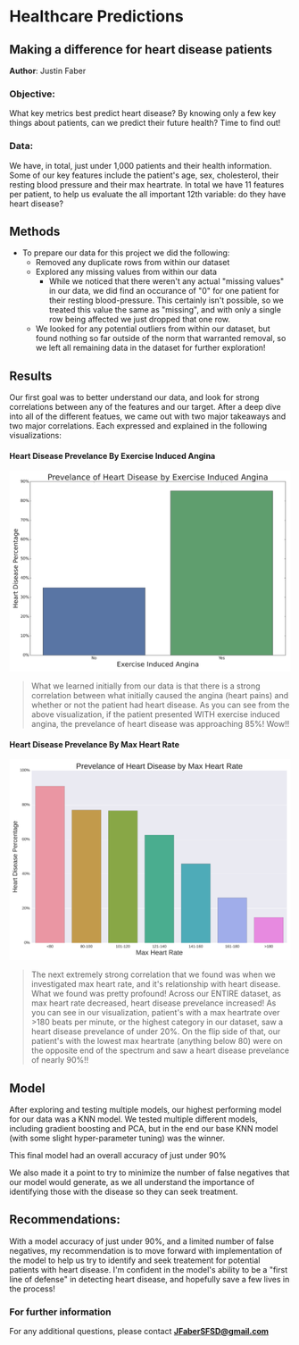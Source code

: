 # Healthcare Predictions
## Making a difference for heart disease patients

**Author**: Justin Faber

### Objective:

What key metrics best predict heart disease? By knowing only a few key things about patients, can we predict their future health? Time to find out! 


### Data:
We have, in total, just under 1,000 patients and their health information. Some of our key features include the patient's age, sex, cholesterol, their resting blood pressure and their max heartrate. In total we have 11 features per patient, to help us evaluate the all important 12th variable: do they have heart disease?


## Methods
- To prepare our data for this project we did the following:
  - Removed any duplicate rows from within our dataset
  - Explored any missing values from within our data
    -  While we noticed that there weren't any actual "missing values" in our data, we did find an occurance of "0" for one patient for their resting blood-pressure. This certainly isn't possible, so we treated this value the same as "missing", and with only a single row being affected we just dropped that one row. 
  -  We looked for any potential outliers from within our dataset, but found nothing so far outside of the norm that warranted removal, so we left all remaining data in the dataset for further exploration!

## Results
Our first goal was to better understand our data, and look for strong correlations between any of the features and our target. After a deep dive into all of the different featues, we came out with two major takeaways and two major correlations. Each expressed and explained in the following visualizations:


#### Heart Disease Prevelance By Exercise Induced Angina
![VIZ 1](Heart_Disease_Visual_1.png)

> What we learned initially from our data is that there is a strong correlation between what initially caused the angina (heart pains) and whether or not the patient had heart disease. As you can see from the above visualization, if the patient presented WITH exercise induced angina, the prevelance of heart disease was approaching 85%! Wow!! 

#### Heart Disease Prevelance By Max Heart Rate
![VIZ 2](Heart_Disease_Visual_2.png)

> The next extremely strong correlation that we found was when we investigated max heart rate, and it's relationship with heart disease. What we found was pretty profound! Across our ENTIRE dataset, as max heart rate decreased, heart disease prevelance increased! As you can see in our visualization, patient's with a max heartrate over >180 beats per minute, or the highest category in our dataset, saw a heart disease prevelance of under 20%. On the flip side of that, our patient's with the lowest max heartrate (anything below 80) were on the opposite end of the spectrum and saw a heart disease prevelance of nearly 90%!! 

## Model

After exploring and testing multiple models, our highest performing model for our data was a KNN model. We tested multiple different models, including gradient boosting and PCA, but in the end our base KNN model (with some slight hyper-parameter tuning) was the winner. 

This final model had an overall accuracy of just under 90% 

We also made it a point to try to minimize the number of false negatives that our model would generate, as we all understand the importance of identifying those with the disease so they can seek treatment.   

## Recommendations:

With a model accuracy of just under 90%, and a limited number of false negatives, my recommendation is to move forward with implementation of the model to help us try to identify and seek treatement for potential patients with heart disease. I'm confident in the model's ability to be a "first line of defense" in detecting heart disease, and hopefully save a few lives in the process! 



### For further information


For any additional questions, please contact **JFaberSFSD@gmail.com**
